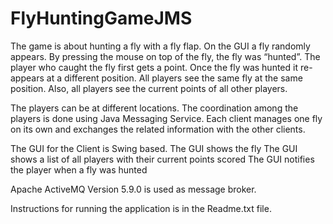 # FlyHuntingGameJMS
The game is about hunting a fly with a fly flap. On the GUI a fly randomly appears. By pressing the mouse on
top of the fly, the fly was “hunted”. The player who caught the fly first gets a point. Once the
fly was hunted it re-appears at a different position. All players see the same fly at the same
position. Also, all players see the current points of all other players. 

The players can be at different locations. The coordination among the players is done using Java Messaging Service.
Each client manages one fly on its own and exchanges the related information with the other clients.

The GUI for the Client is Swing based.
The GUI shows the fly
The GUI shows a list of all players with their current points scored
The GUI notifies the player when a fly was hunted

Apache ActiveMQ Version 5.9.0 is used as message broker. 

Instructions for running the application is in the Readme.txt file.
